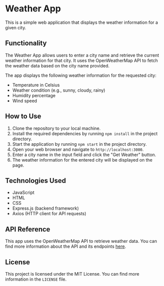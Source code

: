 # Weather App

This is a simple web application that displays the weather information for a given city.

## Functionality

The Weather App allows users to enter a city name and retrieve the current weather information for that city. It uses the OpenWeatherMap API to fetch the weather data based on the city name provided.

The app displays the following weather information for the requested city:

-   Temperature in Celsius
-   Weather condition (e.g., sunny, cloudy, rainy)
-   Humidity percentage
-   Wind speed

## How to Use

1. Clone the repository to your local machine.
2. Install the required dependencies by running `npm install` in the project directory.
3. Start the application by running `npm start` in the project directory.
4. Open your web browser and navigate to `http://localhost:3000`.
5. Enter a city name in the input field and click the "Get Weather" button.
6. The weather information for the entered city will be displayed on the page.

## Technologies Used

-   JavaScript
-   HTML
-   CSS
-   Express.js (backend framework)
-   Axios (HTTP client for API requests)

## API Reference

This app uses the OpenWeatherMap API to retrieve weather data. You can find more information about the API and its endpoints [here](https://openweathermap.org/api).

## License

This project is licensed under the MIT License. You can find more information in the `LICENSE` file.

